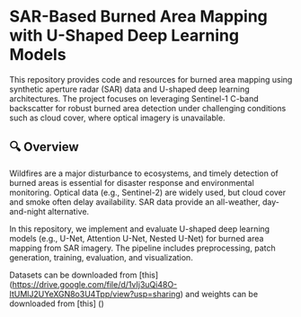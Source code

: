 # SAR-Based Burned Area Mapping with U-Shaped Deep Learning Models

This repository provides code and resources for burned area mapping using synthetic aperture radar (SAR) data and U-shaped deep learning architectures. The project focuses on leveraging Sentinel-1 C-band backscatter for robust burned area detection under challenging conditions such as cloud cover, where optical imagery is unavailable.

## 🔍 Overview

Wildfires are a major disturbance to ecosystems, and timely detection of burned areas is essential for disaster response and environmental monitoring. Optical data (e.g., Sentinel-2) are widely used, but cloud cover and smoke often delay availability. SAR data provide an all-weather, day-and-night alternative.

In this repository, we implement and evaluate U-shaped deep learning models (e.g., U-Net, Attention U-Net, Nested U-Net) for burned area mapping from SAR imagery. The pipeline includes preprocessing, patch generation, training, evaluation, and visualization.

Datasets can be downloaded from [this] (https://drive.google.com/file/d/1vIj3uQi48O-ItUMlJ2UYeXGN8o3U4Tpp/view?usp=sharing) and weights can be downloaded from [this] ()
